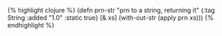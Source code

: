 {% highlight clojure %}
(defn prn-str
  "prn to a string, returning it"
  {:tag String
   :added "1.0"
   :static true}
  [& xs]
  (with-out-str
   (apply prn xs)))
{% endhighlight %}
